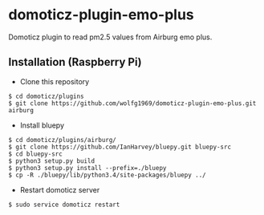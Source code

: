 # domoticz-plugin-emo-plus
Domoticz plugin to read pm2.5 values from Airburg emo plus.

## Installation (Raspberry Pi)

* Clone this repository
```
$ cd domoticz/plugins
$ git clone https://github.com/wolfg1969/domoticz-plugin-emo-plus.git airburg
```
* Install bluepy
```
$ cd domoticz/plugins/airburg/
$ git clone https://github.com/IanHarvey/bluepy.git bluepy-src
$ cd bluepy-src
$ python3 setup.py build
$ python3 setup.py install --prefix=./bluepy
$ cp -R ./bluepy/lib/python3.4/site-packages/bluepy ../
```
* Restart domoticz server
```
$ sudo service domoticz restart
```
